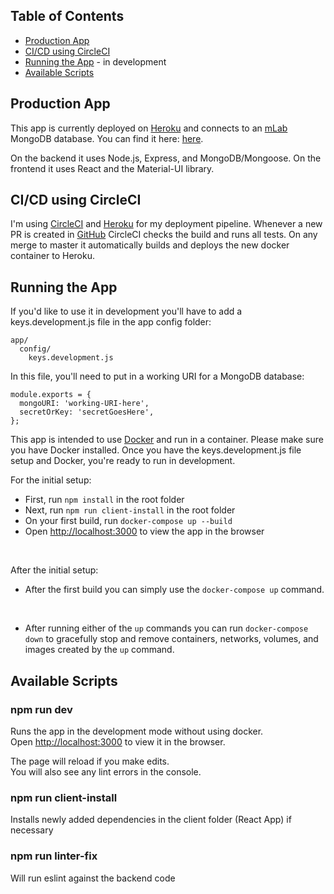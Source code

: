 ## Table of Contents

- [Production App](#production-app)
- [CI/CD using CircleCI](#ci/cd-using-circleci)
- [Running the App](#running-the-app) - in development
- [Available Scripts](#available-scripts)

## Production App

This app is currently deployed on [Heroku](https://heroku.com/) and connects to an [mLab](https://mlab.com/) MongoDB database.  You can find it here: [here]().

On the backend it uses Node.js, Express, and MongoDB/Mongoose.  On the frontend it uses React and the Material-UI library.


## CI/CD using CircleCI

I'm using [CircleCI](https://circleci.com/) and [Heroku](https://heroku.com/) for my deployment pipeline.  Whenever a new PR is created in [GitHub](https://github.com/) CircleCI checks the build and runs all tests.  On any merge to master it automatically builds and deploys the new docker container to Heroku.


## Running the App

If you'd like to use it in development you'll have to add a keys.development.js file in the app config folder:

```
app/
  config/
    keys.development.js
```

In this file, you'll need to put in a working URI for a MongoDB database:

```
module.exports = {
  mongoURI: 'working-URI-here',
  secretOrKey: 'secretGoesHere',
};
```

This app is intended to use [Docker](https://www.docker.com/) and run in a container.  Please make sure you have Docker installed.  Once you have the keys.development.js file setup and Docker, you're ready to run in development.

For the initial setup:<br>
- First, run `npm install` in the root folder
- Next, run `npm run client-install` in the root folder
- On your first build, run `docker-compose up --build`
- Open [http://localhost:3000](http://localhost:3000) to view the app in the browser<br>
<br>

After the initial setup:<br>
- After the first build you can simply use the `docker-compose up` command.<br>
<br>

- After running either of the `up` commands you can run `docker-compose down` to gracefully stop and remove containers, networks, volumes, and images created by the `up` command.


## Available Scripts

### npm run dev

Runs the app in the development mode without using docker.<br>
Open [http://localhost:3000](http://localhost:3000) to view it in the browser.

The page will reload if you make edits.<br>
You will also see any lint errors in the console.

### npm run client-install

Installs newly added dependencies in the client folder (React App) if necessary

### npm run linter-fix

Will run eslint against the backend code
